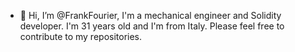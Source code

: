 - 👋 Hi, I’m @FrankFourier, I'm a mechanical engineer and Solidity developer. I'm 31 years old and I'm from Italy. Please feel free to contribute to my repositories.
